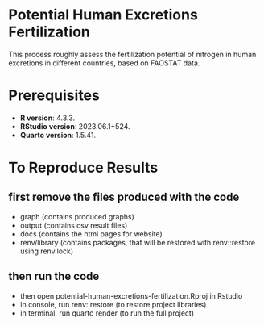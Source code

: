 # Potential Human Excretions Fertilization

This process roughly assess the fertilization potential of nitrogen in human excretions in different countries, based on FAOSTAT data.

# Prerequisites

- **R version**: 4.3.3.
- **RStudio version**: 2023.06.1+524.
- **Quarto version**: 1.5.41.

# To Reproduce Results

## first remove the files produced with the code

- graph (contains produced graphs)
- output (contains csv result files)
- docs (contains the html pages for website)
- renv/library (contains packages, that will be restored with renv::restore using renv.lock)

## then run the code 
- then open potential-human-excretions-fertilization.Rproj in Rstudio
- in console, run renv::restore (to restore project libraries)
- in terminal, run quarto render (to run the full project)